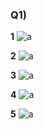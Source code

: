 ### **Q1)** 

**1**
 ![a](q1-1.jpg)

 **2**
![a](q1-2.jpg)

**3**
![a](q1-3.jpg)

**4**
![a](q1-4.jpg)

**5**
![a](q1-5.jpg)
